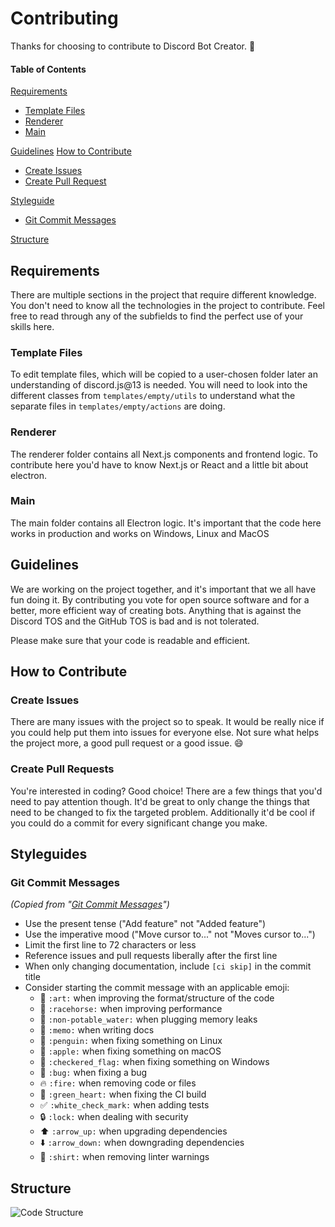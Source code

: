 # Contributing
Thanks for choosing to contribute to Discord Bot Creator. 🎉

#### Table of Contents

[Requirements](#requirements)
  * [Template Files](#template-files)
  * [Renderer](#renderer)
  * [Main](#main)

[Guidelines](#guidelines)
[How to Contribute](#how-to-contribute)
  * [Create Issues](#create-issues)
  * [Create Pull Request](#create-pull-request)

[Styleguide](#styleguide)
  * [Git Commit Messages](#git-commit-messages)

[Structure](#structure)
  

## Requirements
There are multiple sections in the project that require different knowledge. You don't need to know all the technologies in the project to contribute. Feel free to read through any of the subfields to find the perfect use of your skills here.

### Template Files
To edit template files, which will be copied to a user-chosen folder later an understanding of discord.js@13 is needed.
You will need to look into the different classes from ``templates/empty/utils`` to understand what the separate files in ``templates/empty/actions`` are doing.

### Renderer
The renderer folder contains all Next.js components and frontend logic.
To contribute here you'd have to know Next.js or React and a little bit about electron.

### Main
The main folder contains all Electron logic.
It's important that the code here works in production and works on Windows, Linux and MacOS

## Guidelines
We are working on the project together, and it's important that we all have fun doing it.
By contributing you vote for open source software and for a better, more efficient way of creating bots.
Anything that is against the Discord TOS and the GitHub TOS is bad and is not tolerated.

Please make sure that your code is readable and efficient.

## How to Contribute

### Create Issues
There are many issues with the project so to speak. It would be really nice if you could help put them into issues for everyone else. Not sure what helps the project more, a good pull request or a good issue. 😄

### Create Pull Requests
You're interested in coding? Good choice! There are a few things that you'd need to pay attention though. It'd be great to only change the things that need to be changed to fix the targeted problem. Additionally it'd be cool if you could do a commit for every significant change you make.

## Styleguides

### Git Commit Messages
*(Copied from "[Git Commit Messages](https://github.com/atom/atom/blob/master/CONTRIBUTING.md#git-commit-messages)")*

* Use the present tense ("Add feature" not "Added feature")
* Use the imperative mood ("Move cursor to..." not "Moves cursor to...")
* Limit the first line to 72 characters or less
* Reference issues and pull requests liberally after the first line
* When only changing documentation, include `[ci skip]` in the commit title
* Consider starting the commit message with an applicable emoji:
    * :art: `:art:` when improving the format/structure of the code
    * :racehorse: `:racehorse:` when improving performance
    * :non-potable_water: `:non-potable_water:` when plugging memory leaks
    * :memo: `:memo:` when writing docs
    * :penguin: `:penguin:` when fixing something on Linux
    * :apple: `:apple:` when fixing something on macOS
    * :checkered_flag: `:checkered_flag:` when fixing something on Windows
    * :bug: `:bug:` when fixing a bug
    * :fire: `:fire:` when removing code or files
    * :green_heart: `:green_heart:` when fixing the CI build
    * :white_check_mark: `:white_check_mark:` when adding tests
    * :lock: `:lock:` when dealing with security
    * :arrow_up: `:arrow_up:` when upgrading dependencies
    * :arrow_down: `:arrow_down:` when downgrading dependencies
    * :shirt: `:shirt:` when removing linter warnings

## Structure
![Code Structure](https://user-images.githubusercontent.com/30301026/136775115-22fe1842-b56d-434d-8639-46eecc51d014.jpg)
